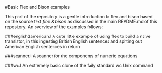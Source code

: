 #Basic Flex and Bison examples

This part of the repository is a gentle introduction to flex and bison
based on the source text _flex & bison_ as discussed in the main
README.md of this repository. An overview of the examples follows:

###english2american.l
A cute little example of using flex to build a naive translator, in this
ingesting British English sentences and spitting out American English
sentences in return

###scanner.l
A scanner for the components of numeric equations

###wc.l
An extremely basic clone of the faily standard wc Unix command

